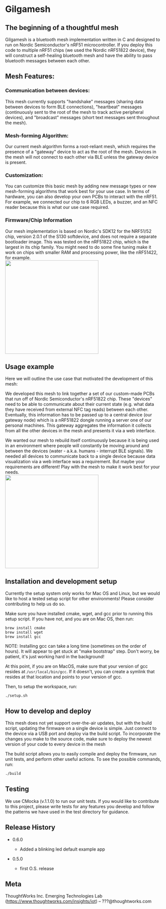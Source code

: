 # Gilgamesh
## The beginning of a thoughtful mesh
Gilgamesh is a bluetooth mesh implementation written in C and designed to run on Nordic Semiconductor's nRF51 microcontroller. If you deploy this code to multiple nRF51 chips (we used the Nordic nRF51822 device), they will construct a self-healing bluetooth mesh and have the ability to pass bluetooth messages between each other.

## Mesh Features:

### Communication between devices:
This mesh currently supports "handshake" messages (sharing data between devices to form BLE connections), "heartbeat" messages (continuously sent to the root of the mesh to track active peripheral devices), and "broadcast" messages (short text messages sent throughout the mesh).

### Mesh-forming Algorithm:
Our current mesh algorithm forms a root-reliant mesh, which requires the presence of a "gateway" device to act as the root of the mesh. Devices in the mesh will not connect to each other via BLE unless the gateway device is present.

### Customization:
You can customize this basic mesh by adding new message types or new mesh-forming algorithms that work best for your use case. In terms of hardware, you can also develop your own PCBs to interact with the nRF51. For example, we connected our chip to 6 RGB LEDs, a buzzer, and an NFC reader because this is what our use case required.

### Firmware/Chip Information
Our mesh implementation is based on Nordic's SDK12 for the NRF51/52 chip, version 2.0.1 of the S130 softdevice, and does not require a separate bootloader image. This was tested on the nRF51822 chip, which is the largest in its chip family. You might need to do some fine tuning make it work on chips with smaller RAM and processing power, like the nRF51422, for example.
<br> 
<img height=300 src="https://github.com/IOTWorks/MeshyMesh/blob/opensource/nordic_chip.jpg" />
</br>
## Usage example

Here we will outline the use case that motivated the development of this mesh:

We developed this mesh to link together a set of our custom-made PCBs that run off of Nordic Semiconductor's nRF51822 chip. These "devices" need to be able to communicate about their current state (e.g. what data they have received from external NFC tag reads) between each other. Eventually, this information has to be passed up to a central device (our gateway node) which is a nRF51822 dongle running a server one of our personal machines. This gateway aggregates the information it collects from all the other devices in the mesh and presents it via a web interface.

We wanted our mesh to rebuild itself continuously because it is being used in an environment where people will constantly be moving around and between the devices (water - a.k.a. humans - interrupt BLE signals). We needed all devices to communicate back to a single device because data visualization via a web interface was a requirement. But maybe your requirements are different! Play with the mesh to make it work best for your needs.
<br> 
<img height=300 src="https://github.com/IOTWorks/MeshyMesh/blob/opensource/devices_talking.jpg" />
</br>

## Installation and development setup

Currently the setup system only works for Mac OS and Linux, but we would like to host a tested setup script for other environments! Please consider contributing to help us do so.

Make sure you have installed cmake, wget, and gcc prior to running this setup script. If you have not, and you are on Mac OS, then run:
```
brew install cmake
brew install wget
brew install gcc
```

NOTE: Installing gcc can take a long time (sometimes on the order of hours). It will appear to get stuck at "make bootstrap" step. Don't worry, be patient, it's just working hard in the background!

At this point, if you are on MacOS, make sure that your version of gcc resides at `/usr/local/bin/gcc`. If it doesn't, you can create a symlink that resides at that location and points to your version of gcc. 

Then, to setup the workspace, run:
```
./setup.sh
```

## How to develop and deploy
This mesh does not yet support over-the-air updates, but with the build script, updating the firmware on a single device is simple. Just connect to the device via a USB port and deploy via the build script. To incorporate the changes you make to the source code, make sure to deploy the newest version of your code to every device in the mesh

The build script allows you to easily compile and deploy the firmware, run unit tests, and perform other useful actions. To see the possible commands, run:
```sh
./build
```

## Testing
We use CMocka (v.1.1.0) to run our unit tests. If you would like to contribute to this project, please write tests for any features you develop and follow the patterns we have used in the test directory for guidance.

## Release History

* 0.6.0
    * Added a blinking led default example app

* 0.5.0
    * first O.S. release

## Meta

ThoughtWorks Inc. Emerging Technologies Lab (https://www.thoughtworks.com/insights/iot) – ???@thoughtworks.com
